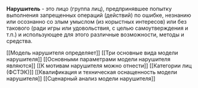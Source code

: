 **Нарушитель** - это лицо (группа лиц), предпринявшее попытку выполнения запрещенных операций (действий) по ошибке, незнанию или осознанно со злым умыслом (из корыстных интересов) или без такового (ради игры или удовольствия, с целью самоутверждения и т.п.) и использующее для этого различные возможности, методы и средства.

[[Модель нарушителя определяет]]
[[Три основные вида модели нарушителя]]
[[Основными параметрами модели нарушителя являются]]
[[К мотивам нарушителя можно отнести]]
[[Категории лиц (ФСТЭК)]]
[[Квалификация и техническая оснащенность модели нарушителя]]
[[Сценарный анализ модели нарушителя]]
